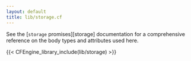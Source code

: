 ```yaml
---
layout: default
title: lib/storage.cf
---
```


See the [`storage` promises][storage] documentation for a
comprehensive reference on the body types and attributes used here.

{{< CFEngine_library_include(lib/storage) >}}

